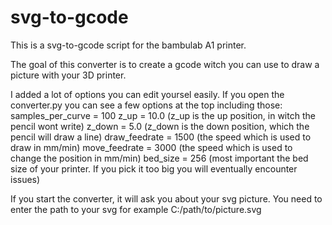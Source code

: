 # svg-to-gcode
This is a svg-to-gcode script for the bambulab A1 printer.

The goal of this converter is to create a gcode witch you can use to draw a picture with your 3D printer.

I added a lot of options you can edit yoursel easily.
If you open the converter.py you can see a few options at the top including those:
samples_per_curve = 100
z_up = 10.0 (z_up is the up position, in witch the pencil wont write)
z_down = 5.0 (z_down is the down position, which the pencil will draw a line)
draw_feedrate = 1500 (the speed which is used to draw in mm/min)
move_feedrate = 3000 (the speed which is used to change the position in mm/min)
bed_size = 256 (most important the bed size of your printer. If you pick it too big you will eventually encounter issues)

If you start the converter, it will ask you about your svg picture.
You need to enter the path to your svg for example C:/path/to/picture.svg
